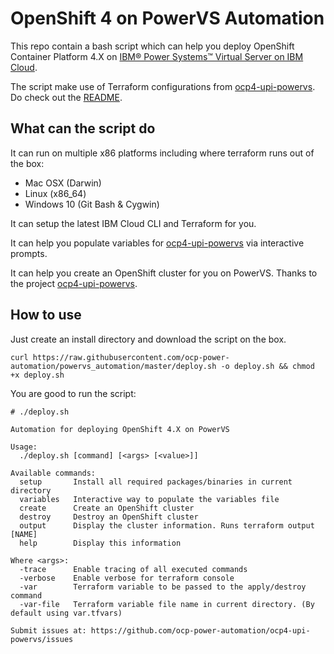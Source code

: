 # OpenShift 4 on PowerVS Automation

This repo contain a bash script which can help you deploy OpenShift Container Platform 4.X on [IBM® Power Systems™ Virtual Server on IBM Cloud](https://www.ibm.com/cloud/power-virtual-server).

The script make use of Terraform configurations from [ocp4-upi-powervs](https://github.com/ocp-power-automation/ocp4-upi-powervs/). Do check out the [README](https://github.com/ocp-power-automation/ocp4-upi-powervs/blob/master/README.md).

## What can the script do

It can run on multiple x86 platforms including where terraform runs out of the box:

- Mac OSX (Darwin)
- Linux (x86_64)
- Windows 10 (Git Bash & Cygwin)

It can setup the latest IBM Cloud CLI and Terraform for you.

It can help you populate variables for [ocp4-upi-powervs](https://github.com/ocp-power-automation/ocp4-upi-powervs/) via interactive prompts.

It can help you create an OpenShift cluster for you on PowerVS. Thanks to the project [ocp4-upi-powervs](https://github.com/ocp-power-automation/ocp4-upi-powervs/).

## How to use

Just create an install directory and download the script on the box.

`curl https://raw.githubusercontent.com/ocp-power-automation/powervs_automation/master/deploy.sh -o deploy.sh && chmod +x deploy.sh`

You are good to run the script:

```
# ./deploy.sh

Automation for deploying OpenShift 4.X on PowerVS

Usage:
  ./deploy.sh [command] [<args> [<value>]]

Available commands:
  setup       Install all required packages/binaries in current directory
  variables   Interactive way to populate the variables file
  create      Create an OpenShift cluster
  destroy     Destroy an OpenShift cluster
  output      Display the cluster information. Runs terraform output [NAME]
  help        Display this information

Where <args>:
  -trace      Enable tracing of all executed commands
  -verbose    Enable verbose for terraform console
  -var        Terraform variable to be passed to the apply/destroy command
  -var-file   Terraform variable file name in current directory. (By default using var.tfvars)

Submit issues at: https://github.com/ocp-power-automation/ocp4-upi-powervs/issues

```
